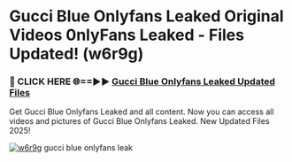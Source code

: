 # Gucci Blue Onlyfans Leaked Original Videos 0nlyFans Leaked - Files Updated! (w6r9g)

<h3>🔴 CLICK HERE 🌐==►► <a href="https://tinyurl.com/4seja8ks" rel="nofollow">Gucci Blue Onlyfans Leaked Updated Files</a></h3>

Get Gucci Blue Onlyfans Leaked and all content. Now you can access all videos and pictures of Gucci Blue Onlyfans Leaked. New Updated Files 2025!

[![w6r9g](https://i.imgur.com/EWjZXRe.gif)](https://tinyurl.com/4seja8ks)
gucci blue onlyfans leak